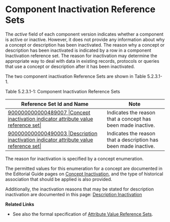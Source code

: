 # Component Inactivation Reference Sets

The _active_ field of each component version indicates whether a component is active or inactive. However, it does not provide any information about why a concept or description has been inactivated. The reason why a concept or description has been inactivated is indicated by a row in a component Inactivation reference set.  The reason for inactivation may determine the appropriate way to deal with data in existing records, protocols or queries that use a concept or description after it has been inactivated.

The two component inactivation Reference Sets are shown in Table 5.2.3.1-1.

Table 5.2.3.1-1: Component Inactivation Reference Sets

| Reference Set Id and Name                                                                                                           | Note                                                            |
| ----------------------------------------------------------------------------------------------------------------------------------- | --------------------------------------------------------------- |
| [900000000000489007 \|Concept inactivation indicator attribute value reference set\|](http://snomed.info/id/900000000000489007)     | Indicates the reason that a concept has been made inactive.     |
| [900000000000490003 \|Description inactivation indicator attribute value reference set\|](http://snomed.info/id/900000000000490003) | Indicates the reason that a description has been made inactive. |

The reason for inactivation is specified by a concept enumeration.

The permitted values for this enumeration for a concept are documented in the Editorial Guide pages on [Concept Inactivation](https://confluence.ihtsdotools.org/display/DOCEG/Concept+Inactivation?src=sidebar), and the type of historical association that should be applied is also provided.

Additionally, the inactivation reasons that may be stated for description inactivation are documented in this page: [Description Inactivation](https://confluence.ihtsdotools.org/display/DOCEG/Description+Inactivation?src=sidebar)

**Related Links**

* See also the formal specification of [Attribute Value Reference Sets](./).
